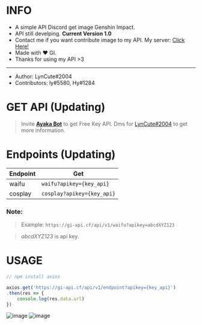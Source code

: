 # INFO
- A simple API Discord get image Genshin Impact. 
- API still develping. **Current Version 1.0** 
- Contact me if you want contribute image to my API. My server: [Click Here!](https://discord.gg/6TZVye2G3E)
- Made with ❤️ GI.
- Thanks for using my API >3
----
- Author: LynCute#2004
- Contributors: ly#5580, Hy#1284 
# GET API (Updating)
> Invite **[Ayaka Bot](https://discord.com/api/oauth2/authorize?client_id=941691919224946740&permissions=8&scope=bot%20applications.commands)** to get Free Key API. Dms for  [LynCute#2004](https://discordapp.com/users/573805531773272064) to get more information.

# Endpoints (Updating)
| Endpoint  | Get |
| ------------- | ------------- |
| waifu  | ```waifu?apikey={key_api}```  |
| cosplay  | ```cosplay?apikey={key_api}```  |
### **Note:**

> Example: 
```https://gi-api.cf/api/v1/waifu?apikey=abcdXYZ123```

> *abcdXYZ123* is api key.
# USAGE
```js
// npm install axios

axios.get('https://gi-api.cf/api/v1/endpoint?apikey={key_api}')
.then(res => {
    console.log(res.data.url)
})
```
![image](https://user-images.githubusercontent.com/52123370/156928297-5c9e94f0-c062-42df-babb-c56cbb2e7773.png) ![image](https://user-images.githubusercontent.com/52123370/156928162-2ed2aa49-9464-42c5-b7f0-a4288b8944d5.png)



